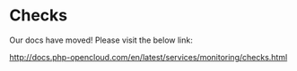 # Checks

Our docs have moved! Please visit the below link:

http://docs.php-opencloud.com/en/latest/services/monitoring/checks.html

